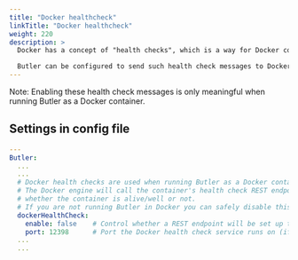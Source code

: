 ```yaml
---
title: "Docker healthcheck"
linkTitle: "Docker healthcheck"
weight: 220
description: >
  Docker has a concept of "health checks", which is a way for Docker containers to tell the Docker runtime engine that the container is alive and well.

  Butler can be configured to send such health check messages to Docker.
---
```


Note: Enabling these health check messages is only meaningful when running Butler as a Docker container.

## Settings in config file

```yaml
---
Butler:
  ...
  ...
  # Docker health checks are used when running Butler as a Docker container. 
  # The Docker engine will call the container's health check REST endpoint with a set interval to determine
  # whether the container is alive/well or not.
  # If you are not running Butler in Docker you can safely disable this feature. 
  dockerHealthCheck:
    enable: false    # Control whether a REST endpoint will be set up to serve Docker health check messages
    port: 12398      # Port the Docker health check service runs on (if enabled)
  ...
  ...
```
